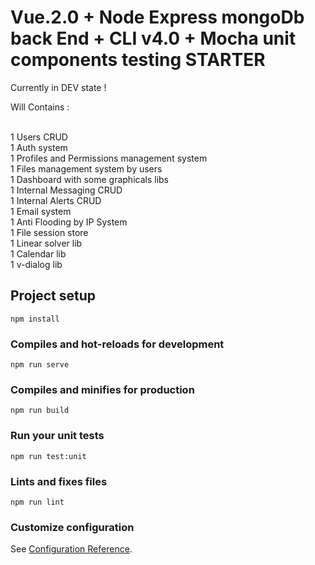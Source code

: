# Vue.2.0 + Node Express mongoDb back End + CLI v4.0 + Mocha unit components testing STARTER 

Currently in DEV state !

Will Contains :<br /><br />

1 Users CRUD<br />
1 Auth system<br />
1 Profiles and Permissions management system <br />
1 Files management system by users<br />
1 Dashboard with some graphicals libs<br />
1 Internal Messaging CRUD<br />
1 Internal Alerts CRUD<br />
1 Email system<br />
1 Anti Flooding by IP System<br />
1 File session store<br />
1 Linear solver lib<br />
1 Calendar lib<br />
1 v-dialog lib<br />

## Project setup
```
npm install
```

### Compiles and hot-reloads for development
```
npm run serve
```

### Compiles and minifies for production
```
npm run build
```

### Run your unit tests
```
npm run test:unit
```

### Lints and fixes files
```
npm run lint
```

### Customize configuration
See [Configuration Reference](https://cli.vuejs.org/config/).
